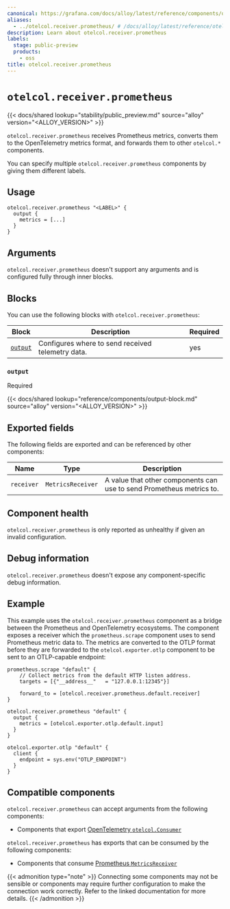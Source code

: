 ```yaml
---
canonical: https://grafana.com/docs/alloy/latest/reference/components/otelcol/otelcol.receiver.prometheus/
aliases:
  - ../otelcol.receiver.prometheus/ # /docs/alloy/latest/reference/otelcol.receiver.prometheus/
description: Learn about otelcol.receiver.prometheus
labels:
  stage: public-preview
  products:
    - oss
title: otelcol.receiver.prometheus
---
```


# `otelcol.receiver.prometheus`

{{< docs/shared lookup="stability/public_preview.md" source="alloy" version="<ALLOY_VERSION>" >}}

`otelcol.receiver.prometheus` receives Prometheus metrics, converts them to the OpenTelemetry metrics format, and forwards them to other `otelcol.*` components.

You can specify multiple `otelcol.receiver.prometheus` components by giving them different labels.

## Usage

```alloy
otelcol.receiver.prometheus "<LABEL>" {
  output {
    metrics = [...]
  }
}
```

## Arguments

`otelcol.receiver.prometheus` doesn't support any arguments and is configured fully through inner blocks.

## Blocks

You can use the following blocks with `otelcol.receiver.prometheus`:

| Block              | Description                                       | Required |
| ------------------ | ------------------------------------------------- | -------- |
| [`output`][output] | Configures where to send received telemetry data. | yes      |

[output]: #output

### `output`

<span class="badge docs-labels__stage docs-labels__item">Required</span>

{{< docs/shared lookup="reference/components/output-block.md" source="alloy" version="<ALLOY_VERSION>" >}}

## Exported fields

The following fields are exported and can be referenced by other components:

| Name       | Type              | Description                                                          |
| ---------- | ----------------- | -------------------------------------------------------------------- |
| `receiver` | `MetricsReceiver` | A value that other components can use to send Prometheus metrics to. |

## Component health

`otelcol.receiver.prometheus` is only reported as unhealthy if given an invalid configuration.

## Debug information

`otelcol.receiver.prometheus` doesn't expose any component-specific debug information.

## Example

This example uses the `otelcol.receiver.prometheus` component as a bridge between the Prometheus and OpenTelemetry ecosystems.
The component exposes a receiver which the `prometheus.scrape` component uses to send Prometheus metric data to.
The metrics are converted to the OTLP format before they are forwarded to the `otelcol.exporter.otlp` component to be sent to an OTLP-capable endpoint:

```alloy
prometheus.scrape "default" {
    // Collect metrics from the default HTTP listen address.
    targets = [{"__address__"   = "127.0.0.1:12345"}]

    forward_to = [otelcol.receiver.prometheus.default.receiver]
}

otelcol.receiver.prometheus "default" {
  output {
    metrics = [otelcol.exporter.otlp.default.input]
  }
}

otelcol.exporter.otlp "default" {
  client {
    endpoint = sys.env("OTLP_ENDPOINT")
  }
}
```
<!-- START GENERATED COMPATIBLE COMPONENTS -->

## Compatible components

`otelcol.receiver.prometheus` can accept arguments from the following components:

- Components that export [OpenTelemetry `otelcol.Consumer`](../../../compatibility/#opentelemetry-otelcolconsumer-exporters)

`otelcol.receiver.prometheus` has exports that can be consumed by the following components:

- Components that consume [Prometheus `MetricsReceiver`](../../../compatibility/#prometheus-metricsreceiver-consumers)

{{< admonition type="note" >}}
Connecting some components may not be sensible or components may require further configuration to make the connection work correctly.
Refer to the linked documentation for more details.
{{< /admonition >}}

<!-- END GENERATED COMPATIBLE COMPONENTS -->
